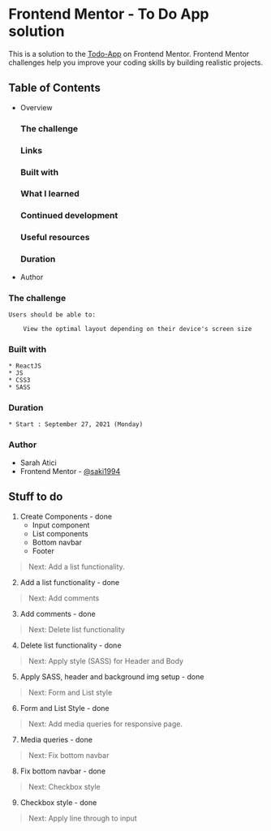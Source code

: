 # Frontend Mentor - To Do App solution

This is a solution to the [Todo-App](https://www.frontendmentor.io/challenges/todo-app-Su1_KokOW) on Frontend Mentor. Frontend Mentor challenges help you improve your coding skills by building realistic projects.


## Table of Contents 

* Overview
    ### The challenge
    ### Links
    ### Built with
    ### What I learned
    ### Continued development
    ### Useful resources
    ### Duration
* Author
 
 ### The challenge
    Users should be able to:

        View the optimal layout depending on their device's screen size

### Built with
    * ReactJS
    * JS
    * CSS3
    * SASS

### Duration
    * Start : September 27, 2021 (Monday)


### Author
* Sarah Atici
* Frontend Mentor - [@saki1994](https://www.frontendmentor.io/profile/saki1994)


## Stuff to do

1. Create Components - done
    * Input component 
    * List components 
    * Bottom navbar 
    * Footer 
  
 > Next: Add a list functionality.

 2. Add a list functionality - done
 > Next: Add comments

 3. Add comments - done
 > Next: Delete list functionality

 4. Delete list functionality - done
 > Next: Apply style  (SASS) for Header and Body 

 5. Apply SASS, header and background img setup - done
 > Next: Form and List style

 6. Form and List Style - done
 > Next: Add media queries for responsive page.

 7. Media queries - done
 > Next: Fix bottom navbar

 8. Fix bottom navbar - done
 > Next: Checkbox style

 9. Checkbox style - done
 > Next: Apply line through to input
 